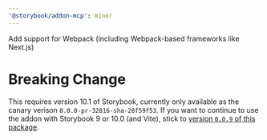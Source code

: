 ```yaml
---
'@storybook/addon-mcp': minor
---
```


Add support for Webpack (including Webpack-based frameworks like Next.js)

# Breaking Change

This requires version 10.1 of Storybook, currently only available as the canary verison `0.0.0-pr-32816-sha-28f59f53`. If you want to continue to use the addon with Storybook 9 or 10.0 (and Vite), stick to [version `0.0.9` of this package](https://github.com/storybookjs/mcp/tree/%40storybook/addon-mcp%400.0.9).
